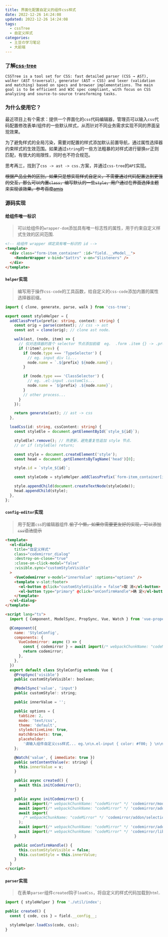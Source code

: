 ```yaml
---
title: 界面化配置自定义的组件css样式
date: 2022-12-26 14:24:08
updated: 2022-12-26 14:24:08
tags:
  - cssTree
  - 自定义样式
categories:
  - 土豆の学习笔记
  - 大前端
---
```


### 了解[css-tree](https://github.com/csstree/csstree)

`CSSTree is a tool set for CSS: fast detailed parser (CSS → AST), walker (AST traversal), generator (AST → CSS) and lexer (validation and matching) based on specs and browser implementations. The main goal is to be efficient and W3C spec compliant, with focus on CSS analyzing and source-to-source transforming tasks.`

### 为什么使用它？

最近项目上有个需求：提供一个界面化的`css`代码编辑器，管理员可以输入`css`代码配置修改表单/组件的一些默认样式，从而针对不同业务需求实现不同的界面呈现效果。

为了避免样式的全局污染，需要对配置的样式添加默认前置导航，通过属性选择器约束样式的生效范围。如果通过`string`的一些方法粗暴的对样式进行替换`or`正则匹配，有很大的局限性，同时也不符合规范。

思考再三，找到了`css -> ast -> css.`方案，并通过`css-tree`的`API`实现。

~~根据产品业务的区别，如果只是想实现样式自定义，不需要通过代码配置达到更强的交互，那么可以内置`class`，编写默认的一些`style`，用户通过在界面选择主题来实现该效果。参考百度[amis](https://github.com/baidu/amis)~~

<!-- more -->

### 源码实现

#### 给组件唯一标识

> 可以给组件的`wrapper-dom`添加具有唯一标志性的属性，用于约束自定义样式生效的区间范围.

```html
<!-- 给组件 wrapper 绑定具有唯一标识的 id -->
<template>
  <div class="form-item_container" :id="field.__vModel__">
    <RenderWrapper v-bind="$attrs" v-on="$listeners" />
  </div>
</template>
```

#### `helper`实现

> 编写用于操作`css-code`的工具函数，给自定义的`css-code`添加内置的属性选择器前缀。

```typescript
import { clone, generate, parse, walk } from 'css-tree';

export const styleHelper = {
  addClassPrefix(prefix: string, context: string) {
    const orig = parse(context); // css -> ast
    const ast = clone(orig); // clone ast node.

    walk(ast, (node, item) => {
      // 仅对选择器的首个 selector 节点添加前缀  eg.  .form .item {} -> .prefix .form .item {}
      if (!item?.prev) {
        if (node.type === 'TypeSelector') {
          // eg. input div li...
          node.name = `.${prefix} ${node.name}`;
        }

        if (node.type === 'ClassSelector') {
          // eg. .el-input .customCls...
          node.name = `${prefix} .${node.name}`;
        }
        // other process...
      }
    });

    return generate(ast); // ast -> css
  },

  loadCss(id: string, cssContent: string) {
    const styleEle = document.getElementById(`style_${id}`);

    styleEle?.remove(); // 热更新，避免重复性追加 style 节点.
    // or if (styleEle) return;

    const style = document.createElement('style');
    const head = document.getElementsByTagName('head')[0];

    style.id = `style_${id}`;

    const styleCode = styleHelper.addClassPrefix(`form-item_container[id=${id}]`, cssContent);

    style.appendChild(document.createTextNode(styleCode));
    head.appendChild(style);
  },
};
```

#### `config-editor`实现

> 用于配置`css`的编辑器组件.~~偷了个懒，如果你需要更友好的实现，可以添加`css`语法提示~~

```html
<template>
  <el-dialog
    title="自定义样式"
    class="codemirror_dialog"
    :destroy-on-close="true"
    :close-on-click-modal="false"
    :visible.sync="customStyleVisible"
  >
    <VueCodemirror v-model="innerValue" :options="options" />
    <template v-slot:footer>
      <el-button @click="customStyleVisible = false">取 消</el-button>
      <el-button type="primary" @click="onConfirmHandle">确 定</el-button>
    </template>
  </el-dialog>
</template>

<script lang="ts">
  import { Component, ModelSync, PropSync, Vue, Watch } from 'vue-property-decorator';

  @Component({
    name: 'StyleConfig',
    components: {
      VueCodemirror: async () => {
        const { codemirror } = await import(/* webpackChunkName: "codeMirror" */ 'vue-codemirror');
        return codemirror;
      },
    },
  })
  export default class StyleConfig extends Vue {
    @PropSync('visible')
    public customStyleVisible!: boolean;

    @ModelSync('value', 'input')
    public customStyle!: string;

    public innerValue = '';

    public options = {
      tabSize: 2,
      mode: 'text/css',
      theme: 'default',
      styleActiveLine: true,
      matchBrackets: true,
      placeholder:
        '请输入组件自定义css样式... eg.\n\n.el-input { color: #f00; } \n\n input { border: none; }',
    };

    @Watch('value', { immediate: true })
    public setContentValue(v: string) {
      this.innerValue = v;
    }

    public async created() {
      await this.initCodemirror();
    }

    public async initCodemirror() {
      await import(/* webpackChunkName: "codeMirror" */ 'codemirror/mode/css/css.js');
      await import(/* webpackChunkName: "codeMirror" */ 'codemirror/addon/display/placeholder.js');
      await import(
        /* webpackChunkName: "codeMirror" */ 'codemirror/addon/selection/active-line.js'
      );
      await import(/* webpackChunkName: "codeMirror" */ 'codemirror/addon/edit/matchbrackets.js');
      await import(/* webpackChunkName: "codeMirror" */ 'codemirror/lib/codemirror.css');
    }

    public onConfirmHandle() {
      this.customStyleVisible = false;
      this.customStyle = this.innerValue;
    }
  }
</script>
```

#### `parser`实现

> 在表单`parser`组件`created`钩子`loadCss`，将自定义的样式代码加载到`html`.

```typescript
import { styleHelper } from './util/index';

public created() {
  const { code, css } = field.__config__;

  styleHelper.loadCss(code, css);
}
```
